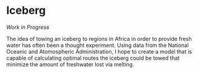 # Iceberg

*Work in Progress*

The idea of towing an iceberg to regions in Africa in order to provide fresh water has often been a thought experiment.
Using data from the National Oceanic and Atomospheric Administration, I hope to create a model that is capable of calculating optimal routes the iceberg could be towed that minimize the amount of freshwater lost via melting.